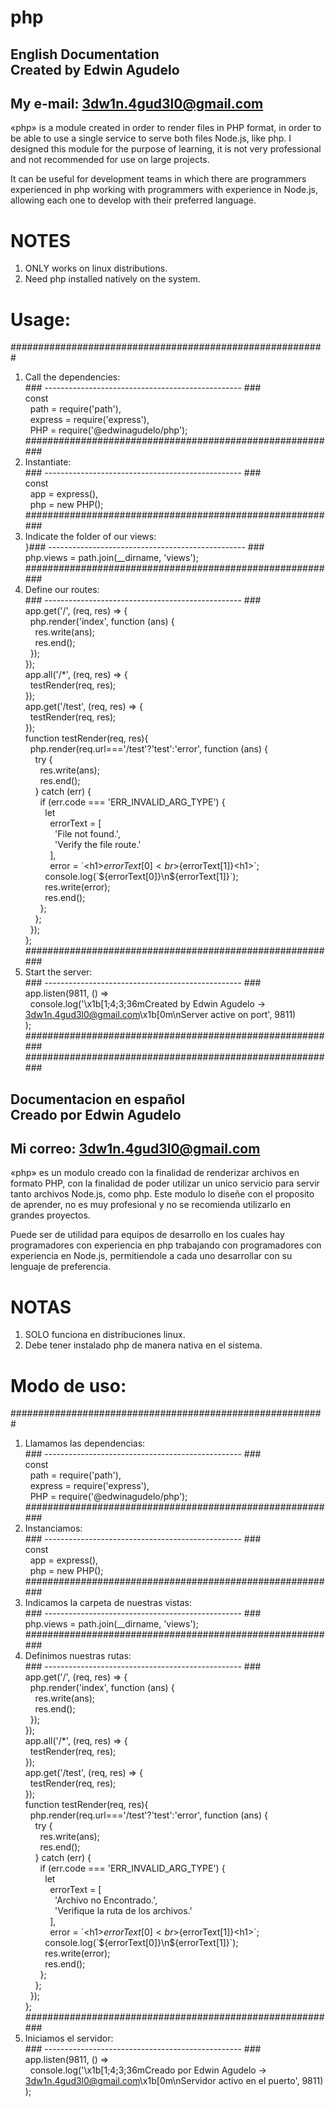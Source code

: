 # php

## English Documentation <br/>Created by Edwin Agudelo<br />
## My e-mail: 3dw1n.4gud3l0@gmail.com<br />
«php» is a module created in order to render files in PHP format, in order to be able to use a single service to serve both files Node.js, like php. I designed this module for the purpose of learning, it is not very professional and not recommended for use on large projects.

It can be useful for development teams in which there are programmers
experienced in php working with programmers with experience in Node.js,
allowing each one to develop with their preferred language.

# NOTES
1. ONLY works on linux distributions.<br />
2. Need php installed natively on the system.<br />

# Usage:<br />
#########################################################<br />
1. Call the dependencies:<br />
\### ------------------------------------------------- ###<br />
const<br />
&nbsp;&nbsp;path = require('path'),<br />
&nbsp;&nbsp;express = require('express'),<br />
&nbsp;&nbsp;PHP = require('@edwinagudelo/php');<br />
#########################################################<br />
2. Instantiate:<br />
\### ------------------------------------------------- ###<br />
const<br />
&nbsp;&nbsp;app = express(),<br />
&nbsp;&nbsp;php = new PHP();<br />
#########################################################<br />
3. Indicate the folder of our views:<br />
}### ------------------------------------------------- ###<br />
php.views = path.join(__dirname, 'views');<br />
#########################################################<br />
4. Define our routes:<br />
\### ------------------------------------------------- ###<br />
app.get('/', (req, res) => {<br />
&nbsp;&nbsp;php.render('index', function (ans) {<br />
&nbsp;&nbsp;&nbsp;&nbsp;res.write(ans);<br />
&nbsp;&nbsp;&nbsp;&nbsp;res.end();<br />
&nbsp;&nbsp;});<br />
});<br />
app.all('/*', (req, res) => {<br />
&nbsp;&nbsp;testRender(req, res);<br />
});<br />
app.get('/test', (req, res) => {<br />
&nbsp;&nbsp;testRender(req, res);<br />
});<br />
function testRender(req, res){<br />
&nbsp;&nbsp;php.render(req.url==='/test'?'test':'error', function (ans) {<br />
&nbsp;&nbsp;&nbsp;&nbsp;try {<br />
&nbsp;&nbsp;&nbsp;&nbsp;&nbsp;&nbsp;res.write(ans);<br />
&nbsp;&nbsp;&nbsp;&nbsp;&nbsp;&nbsp;res.end();<br />
&nbsp;&nbsp;&nbsp;&nbsp;} catch (err) {<br />
&nbsp;&nbsp;&nbsp;&nbsp;&nbsp;&nbsp;if (err.code === 'ERR_INVALID_ARG_TYPE') {<br />
&nbsp;&nbsp;&nbsp;&nbsp;&nbsp;&nbsp;&nbsp;&nbsp;let<br />
&nbsp;&nbsp;&nbsp;&nbsp;&nbsp;&nbsp;&nbsp;&nbsp;&nbsp;&nbsp;errorText = [<br />
&nbsp;&nbsp;&nbsp;&nbsp;&nbsp;&nbsp;&nbsp;&nbsp;&nbsp;&nbsp;&nbsp;&nbsp;'File not found.',<br />
&nbsp;&nbsp;&nbsp;&nbsp;&nbsp;&nbsp;&nbsp;&nbsp;&nbsp;&nbsp;&nbsp;&nbsp;'Verify the file route.'<br />
&nbsp;&nbsp;&nbsp;&nbsp;&nbsp;&nbsp;&nbsp;&nbsp;&nbsp;&nbsp;],<br />
&nbsp;&nbsp;&nbsp;&nbsp;&nbsp;&nbsp;&nbsp;&nbsp;&nbsp;&nbsp;error = \`\<h1>${errorText[0]}<br>${errorText[1]}\<h1>\`;<br />
&nbsp;&nbsp;&nbsp;&nbsp;&nbsp;&nbsp;&nbsp;&nbsp;console.log(\`${errorText[0]}\n${errorText[1]}\`);<br />
&nbsp;&nbsp;&nbsp;&nbsp;&nbsp;&nbsp;&nbsp;&nbsp;res.write(error);<br />
&nbsp;&nbsp;&nbsp;&nbsp;&nbsp;&nbsp;&nbsp;&nbsp;res.end();<br />
&nbsp;&nbsp;&nbsp;&nbsp;&nbsp;&nbsp;};<br />
&nbsp;&nbsp;&nbsp;&nbsp;};<br />
&nbsp;&nbsp;});<br />
};<br />
#########################################################<br />
5. Start the server:<br />
\### ------------------------------------------------- ###<br />
app.listen(9811, () =><br />
&nbsp;&nbsp;console.log('\x1b[1;4;3;36mCreated by Edwin Agudelo -> 3dw1n.4gud3l0@gmail.com\x1b[0m\nServer active on port', 9811)<br />
);<br />
#########################################################<br />
#########################################################<br />
## Documentacion en español <br/>Creado por Edwin Agudelo<br />
## Mi correo: 3dw1n.4gud3l0@gmail.com<br />
«php» es un modulo creado con la finalidad de renderizar archivos en formato PHP, con la finalidad de poder utilizar un unico servicio para servir tanto archivos Node.js, como php. Este modulo lo diseñe con el proposito de aprender, no es muy profesional y no se recomienda utilizarlo en grandes proyectos.

Puede ser de utilidad para equipos de desarrollo en los cuales hay programadores con experiencia en php trabajando con programadores con experiencia en Node.js, permitiendole a cada uno desarrollar con su lenguaje de preferencia.

# NOTAS
1. SOLO funciona en distribuciones linux.<br />
2. Debe tener instalado php de manera nativa en el sistema.<br />


# Modo de uso:<br />
#########################################################<br />
1. Llamamos las dependencias:<br />
\### ------------------------------------------------- ###<br />
const<br />
&nbsp;&nbsp;path = require('path'),<br />
&nbsp;&nbsp;express = require('express'),<br />
&nbsp;&nbsp;PHP = require('@edwinagudelo/php');<br />
#########################################################<br />
2. Instanciamos:<br />
\### ------------------------------------------------- ###<br />
const<br />
&nbsp;&nbsp;app = express(),<br />
&nbsp;&nbsp;php = new PHP();<br />
#########################################################<br />
3. Indicamos la carpeta de nuestras vistas:<br />
\### ------------------------------------------------- ###<br />
php.views = path.join(__dirname, 'views');<br />
#########################################################<br />
4. Definimos nuestras rutas:<br />
\### ------------------------------------------------- ###<br />
app.get('/', (req, res) => {<br />
&nbsp;&nbsp;php.render('index', function (ans) {<br />
&nbsp;&nbsp;&nbsp;&nbsp;res.write(ans);<br />
&nbsp;&nbsp;&nbsp;&nbsp;res.end();<br />
&nbsp;&nbsp;});<br />
});<br />
app.all('/*', (req, res) => {<br />
&nbsp;&nbsp;testRender(req, res);<br />
});<br />
app.get('/test', (req, res) => {<br />
&nbsp;&nbsp;testRender(req, res);<br />
});<br />
function testRender(req, res){<br />
&nbsp;&nbsp;php.render(req.url==='/test'?'test':'error', function (ans) {<br />
&nbsp;&nbsp;&nbsp;&nbsp;try {<br />
&nbsp;&nbsp;&nbsp;&nbsp;&nbsp;&nbsp;res.write(ans);<br />
&nbsp;&nbsp;&nbsp;&nbsp;&nbsp;&nbsp;res.end();<br />
&nbsp;&nbsp;&nbsp;&nbsp;} catch (err) {<br />
&nbsp;&nbsp;&nbsp;&nbsp;&nbsp;&nbsp;if (err.code === 'ERR_INVALID_ARG_TYPE') {<br />
&nbsp;&nbsp;&nbsp;&nbsp;&nbsp;&nbsp;&nbsp;&nbsp;let<br />
&nbsp;&nbsp;&nbsp;&nbsp;&nbsp;&nbsp;&nbsp;&nbsp;&nbsp;&nbsp;errorText = [<br />
&nbsp;&nbsp;&nbsp;&nbsp;&nbsp;&nbsp;&nbsp;&nbsp;&nbsp;&nbsp;&nbsp;&nbsp;'Archivo no Encontrado.',<br />
&nbsp;&nbsp;&nbsp;&nbsp;&nbsp;&nbsp;&nbsp;&nbsp;&nbsp;&nbsp;&nbsp;&nbsp;'Verifique la ruta de los archivos.'<br />
&nbsp;&nbsp;&nbsp;&nbsp;&nbsp;&nbsp;&nbsp;&nbsp;&nbsp;&nbsp;],<br />
&nbsp;&nbsp;&nbsp;&nbsp;&nbsp;&nbsp;&nbsp;&nbsp;&nbsp;&nbsp;error = \`\<h1>${errorText[0]}<br>${errorText[1]}\<h1>\`;<br />
&nbsp;&nbsp;&nbsp;&nbsp;&nbsp;&nbsp;&nbsp;&nbsp;console.log(\`${errorText[0]}\n${errorText[1]}\`);<br />
&nbsp;&nbsp;&nbsp;&nbsp;&nbsp;&nbsp;&nbsp;&nbsp;res.write(error);<br />
&nbsp;&nbsp;&nbsp;&nbsp;&nbsp;&nbsp;&nbsp;&nbsp;res.end();<br />
&nbsp;&nbsp;&nbsp;&nbsp;&nbsp;&nbsp;};<br />
&nbsp;&nbsp;&nbsp;&nbsp;};<br />
&nbsp;&nbsp;});<br />
};<br />
#########################################################<br />
5. Iniciamos el servidor:<br />
\### ------------------------------------------------- ###<br />
app.listen(9811, () =><br />
&nbsp;&nbsp;console.log('\x1b[1;4;3;36mCreado por Edwin Agudelo -> 3dw1n.4gud3l0@gmail.com\x1b[0m\nServidor activo en el puerto', 9811)<br />
);<br />
